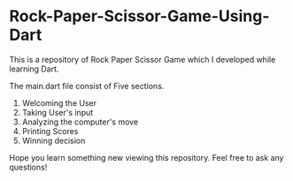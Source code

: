 # Rock-Paper-Scissor-Game-Using-Dart
This is a repository of Rock Paper Scissor Game which I developed while learning Dart.

The main.dart file consist of Five sections.
1. Welcoming the User
2. Taking User's input
3. Analyzing the computer's move
4. Printing Scores
5. Winning decision

Hope you learn something new viewing this repository. Feel free to ask any questions!
